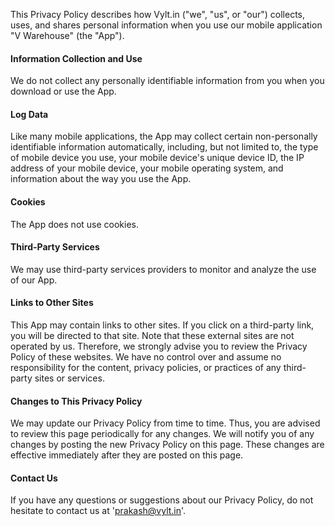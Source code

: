 This Privacy Policy describes how Vylt.in ("we", "us", or "our") collects, uses, and shares personal information when you use our mobile application "V Warehouse" (the "App").

#### Information Collection and Use

We do not collect any personally identifiable information from you when you download or use the App.

#### Log Data

Like many mobile applications, the App may collect certain non-personally identifiable information automatically, including, but not limited to, the type of mobile device you use, your mobile device's unique device ID, the IP address of your mobile device, your mobile operating system, and information about the way you use the App.

#### Cookies

The App does not use cookies.

#### Third-Party Services

We may use third-party services providers to monitor and analyze the use of our App.

#### Links to Other Sites

This App may contain links to other sites. If you click on a third-party link, you will be directed to that site. Note that these external sites are not operated by us. Therefore, we strongly advise you to review the Privacy Policy of these websites. We have no control over and assume no responsibility for the content, privacy policies, or practices of any third-party sites or services.

#### Changes to This Privacy Policy

We may update our Privacy Policy from time to time. Thus, you are advised to review this page periodically for any changes. We will notify you of any changes by posting the new Privacy Policy on this page. These changes are effective immediately after they are posted on this page.

#### Contact Us

If you have any questions or suggestions about our Privacy Policy, do not hesitate to contact us at 'prakash@vylt.in'.
